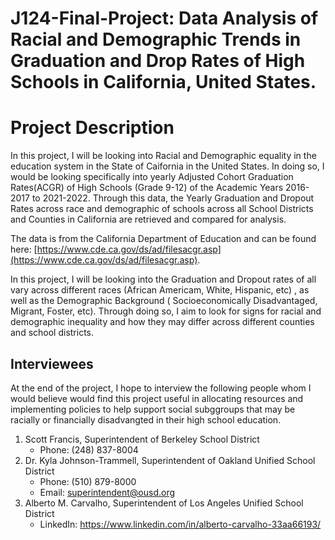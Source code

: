# J124-Final-Project: Data Analysis of Racial and Demographic Trends in Graduation and Drop Rates of High Schools in California, United States.

<h1>Project Description</h1>
In this project, I will be looking into Racial and Demographic equality in the education system in the State of Caifornia in the United States. In doing so, I would be looking specifically into yearly Adjusted Cohort Graduation Rates(ACGR) of High Schools (Grade 9-12) of the Academic Years 2016-2017 to 2021-2022. Through this data, the Yearly Graduation and Dropout Rates across race and demographic of schools across all School Districts and Counties in California are retrieved and compared for analysis.

The data is from the California Department of Education and can be found here: [https://www.cde.ca.gov/ds/ad/filesacgr.asp](https://www.cde.ca.gov/ds/ad/filesacgr.asp). 

In this project, I will be looking into the Graduation and Dropout rates of all vary across different races (African Americam, White, Hispanic, etc) , as well as the Demographic Background ( Socioeconomically Disadvantaged, Migrant, Foster, etc). Through doing so, I aim to look for signs for racial and demographic inequality and how they may differ across different counties and school districts.

<h2>Interviewees</h2>
At the end of the project, I hope to interview the following people whom I would believe would find this project useful in allocating resources and implementing policies to help support social subggroups that may be racially or financially disadvangted in their high school education.

1. Scott Francis, Superintendent of Berkeley School District
    *  Phone: (248) 837-8004
2. Dr. Kyla Johnson-Trammell, Superintendent of Oakland Unified School District
    *  Phone: (510) 879-8000
    *  Email: superintendent@ousd.org
3. Alberto M. Carvalho, Superintendent of Los Angeles Unified School 
District
    *  LinkedIn: https://www.linkedin.com/in/alberto-carvalho-33aa66193/
